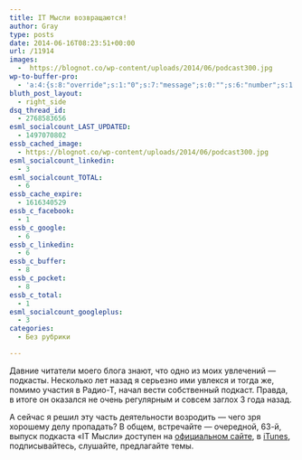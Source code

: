 ```yaml
---
title: IT Мысли возвращаются!
author: Gray
type: posts
date: 2014-06-16T08:23:51+00:00
url: /11914
images:
  -  https://blognot.co/wp-content/uploads/2014/06/podcast300.jpg
wp-to-buffer-pro:
  - 'a:4:{s:8:"override";s:1:"0";s:7:"message";s:0:"";s:6:"number";s:1:"1";s:16:"alternateMessage";s:0:"";}'
bluth_post_layout:
  - right_side
dsq_thread_id:
  - 2768583656
esml_socialcount_LAST_UPDATED:
  - 1497070802
essb_cached_image:
  - https://blognot.co/wp-content/uploads/2014/06/podcast300.jpg
esml_socialcount_linkedin:
  - 3
esml_socialcount_TOTAL:
  - 6
essb_cache_expire:
  - 1616340529
essb_c_facebook:
  - 1
essb_c_google:
  - 6
essb_c_linkedin:
  - 6
essb_c_buffer:
  - 8
essb_c_pocket:
  - 8
essb_c_total:
  - 1
esml_socialcount_googleplus:
  - 3
categories:
  - Без рубрики

---
```








Давние читатели моего блога знают, что одно из моих увлечений — подкасты. Несколько лет назад я серьезно ими увлекся и тогда же, помимо участия в Радио-Т, начал вести собственный подкаст. Правда, в итоге он оказался не очень регулярным и совсем заглох 3 года назад.

А сейчас я решил эту часть деятельности возродить — чего зря хорошему делу пропадать? В общем, встречайте — очередной, 63-й, выпуск подкаста &#171;IT Мысли&#187; доступен на <a href="http://it-thoughts.ru/" target="_blank">официальном сайте</a>, в <a href="https://itunes.apple.com/us/podcast/it-mysli/id274631578?mt=2" target="_blank">iTunes</a>, подписывайтесь, слушайте, предлагайте темы.